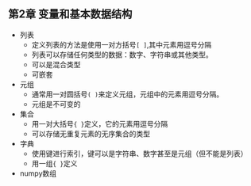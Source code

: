 ## 第2章 变量和基本数据结构
- 列表
	- 定义列表的方法是使用一对方括号`[ ]`,其中元素用逗号分隔
	- 列表可以存储任何类型的数据：数字、字符串或其他类型。
	- 可以是混合类型
	- 可嵌套
- 元组
	- 通常用一对圆括号`( )`来定义元组，元组中的元素用逗号分隔。
	- 元组是不可变的
- 集合
	- 用一对大括号`{ }`定义，它的元素用逗号分隔
	- 可以存储无重复元素的无序集合的类型
- 字典
	- 使用键进行索引，键可以是字符串、数字甚至是元组（但不能是列表）
	- 用一组`{ }`定义
- numpy数组